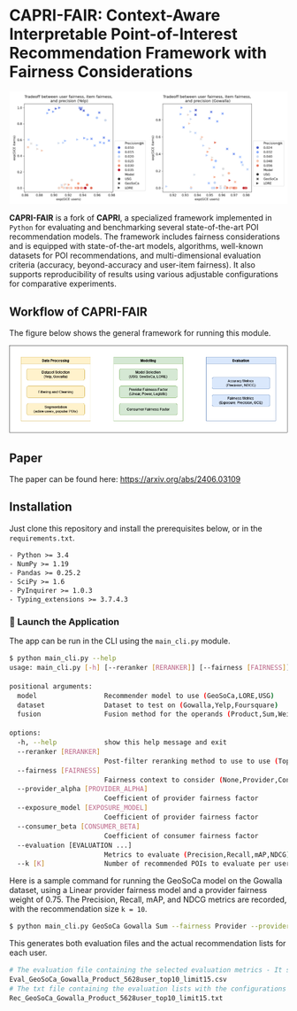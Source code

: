 # CAPRI-FAIR: Context-Aware Interpretable Point-of-Interest Recommendation Framework with Fairness Considerations

![CAPRI-FAIR Framework](_contents/CAPRI_FAIR_graphs.png "CAPRI-FAIR : Context-Aware interpretable PoI Recommender with Fairness considerations")

**CAPRI-FAIR** is a fork of **CAPRI**, a specialized framework implemented in `Python` for evaluating and benchmarking several state-of-the-art POI recommendation models. The framework includes fairness considerations and is equipped with state-of-the-art models, algorithms, well-known datasets for POI recommendations, and multi-dimensional evaluation criteria (accuracy, beyond-accuracy and user-item fairness). It also supports reproducibility of results using various adjustable configurations for comparative experiments.

## Workflow of CAPRI-FAIR

The figure below shows the general framework for running this module.

![CAPRI-FAIR workflow](_contents/CAPRI_FAIR_workflow.png "CAPRI-FAIR : Context-Aware interpretable PoI Recommender with Fairness considerations")

## Paper

The paper can be found here: https://arxiv.org/abs/2406.03109

## Installation

Just clone this repository and install the prerequisites below, or in the `requirements.txt`.

    - Python >= 3.4
    - NumPy >= 1.19
    - Pandas >= 0.25.2
    - SciPy >= 1.6
    - PyInquirer >= 1.0.3
    - Typing_extensions >= 3.7.4.3

### 🚀 Launch the Application

The app can be run in the CLI using the `main_cli.py` module.

```bash
$ python main_cli.py --help
usage: main_cli.py [-h] [--reranker [RERANKER]] [--fairness [FAIRNESS]] [--provider_alpha [PROVIDER_ALPHA]] [--exposure_model [EXPOSURE_MODEL]] [--consumer_beta [CONSUMER_BETA]] [--evaluation [EVALUATION ...]] [--k [K]] model dataset fusion

positional arguments:
  model                 Recommender model to use (GeoSoCa,LORE,USG)
  dataset               Dataset to test on (Gowalla,Yelp,Foursquare)
  fusion                Fusion method for the operands (Product,Sum,WeightedSum)

options:
  -h, --help            show this help message and exit
  --reranker [RERANKER]
                        Post-filter reranking method to use to use (TopK,Random,ItemExposure)
  --fairness [FAIRNESS]
                        Fairness context to consider (None,Provider,Consumer,Both)
  --provider_alpha [PROVIDER_ALPHA]
                        Coefficient of provider fairness factor
  --exposure_model [EXPOSURE_MODEL]
                        Coefficient of provider fairness factor
  --consumer_beta [CONSUMER_BETA]
                        Coefficient of consumer fairness factor
  --evaluation [EVALUATION ...]
                        Metrics to evaluate (Precision,Recall,mAP,NDCG)
  --k [K]               Number of recommended POIs to evaluate per user
```

Here is a sample command for running the GeoSoCa model on the Gowalla dataset, using a Linear provider fairness model and a provider fairness weight of 0.75. The Precision, Recall, mAP, and NDCG metrics are recorded, with the recommendation size `k = 10`.

```bash
$ python main_cli.py GeoSoCa Gowalla Sum --fairness Provider --provider_alpha 0.75 --exposure_model Linear --k 10 --evaluation Precision Recall mAP NDCG
```

This generates both evaluation files and the actual recommendation lists for each user.

```bash
# The evaluation file containing the selected evaluation metrics - It shows that the user selected GeoSoCa model on Gowalla dataset with Product fusion type, applied on 5628 users where the top-10 results are selected for evaluation and the length of the recommendation lists are 15
Eval_GeoSoCa_Gowalla_Product_5628user_top10_limit15.csv
# The txt file containing the evaluation lists with the configurations described above
Rec_GeoSoCa_Gowalla_Product_5628user_top10_limit15.txt
```
